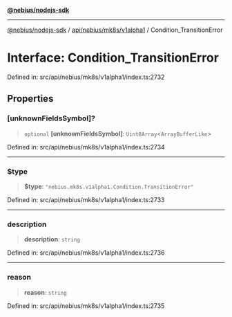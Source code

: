 [**@nebius/nodejs-sdk**](../../../../../README.md)

***

[@nebius/nodejs-sdk](../../../../../README.md) / [api/nebius/mk8s/v1alpha1](../README.md) / Condition\_TransitionError

# Interface: Condition\_TransitionError

Defined in: src/api/nebius/mk8s/v1alpha1/index.ts:2732

## Properties

### \[unknownFieldsSymbol\]?

> `optional` **\[unknownFieldsSymbol\]**: `Uint8Array`\<`ArrayBufferLike`\>

Defined in: src/api/nebius/mk8s/v1alpha1/index.ts:2734

***

### $type

> **$type**: `"nebius.mk8s.v1alpha1.Condition.TransitionError"`

Defined in: src/api/nebius/mk8s/v1alpha1/index.ts:2733

***

### description

> **description**: `string`

Defined in: src/api/nebius/mk8s/v1alpha1/index.ts:2736

***

### reason

> **reason**: `string`

Defined in: src/api/nebius/mk8s/v1alpha1/index.ts:2735
